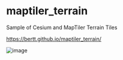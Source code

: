 # maptiler_terrain

Sample of Cesium and MapTiler Terrain Tiles

https://bertt.github.io/maptiler_terrain/

![image](https://user-images.githubusercontent.com/538812/231161996-d93a285e-7282-49a3-a262-9ebd4a22081a.png)

